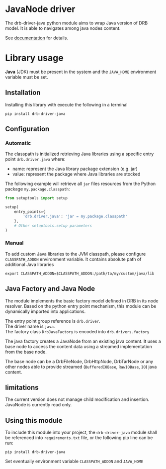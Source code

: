 # JavaNode driver
The drb-driver-java python module aims to wrap Java version of DRB model. It is
able to navigates among java nodes content.

See [documentation]() for details.
# Library usage 
**Java** (JDK) must be present in the system and the `JAVA_HOME` environment
variable must be set.

## Installation
Installing this library with execute the following in a terminal
```shell
pip install drb-driver-java
```

## Configuration
### Automatic
The classpath is initialized retrieving Java libraries using a specific entry
point `drb.driver.java` where:
 - name: represent the Java library package extension (e.g. jar)
 - value: represent the package where Java libraries are stocked

The following example will retrieve all `jar` files resources from the Python
package `my.package.classpath`:
```python
from setuptools import setup

setup(
    entry_points={
        'drb.driver.java': 'jar = my.package.classpath'
    },
    # Other setuptools.setup parameters
)
```

### Manual
To add custom Java libraries to the JVM classpath, please configure
``CLASSPATH_ADDON`` environment variable. It contains absolute path of
additional Java libraries
```shell
export CLASSPATH_ADDON=$CLASSPATH_ADDON:/path/to/my/custom/java/lib
```

## Java Factory and Java Node
The module implements the basic factory model defined in DRB in its node resolver. Based on the python entry point mechanism, this module can be dynamically imported into applications.

The entry point group reference is `drb.driver`.<br/>
The driver name is `java`.<br/>
The factory class `DrbJavaFactory` is encoded into `drb.drivers.factory`

The java factory creates a JavaNode from an existing java content. It uses a base node to access the content data using a streamed implementation from the base node.

The base node can be a DrbFileNode, DrbHttpNode, DrbTarNode or any other nodes able to provide streamed (`BufferedIOBase`, `RawIOBase`, `IO`) java content.
## limitations
The current version does not manage child modification and insertion. JavaNode is currently read only.
## Using this module
To include this module into your project, the `drb-driver-java` module shall be referenced into `requirements.txt` file, or the following pip line can be run:
```commandline
pip install drb-driver-java
```
Set eventually environment variable ``CLASSPATH_ADDON`` and ``JAVA_HOME``

[documentation]: https://drb-python.gitlab.io/impl/java